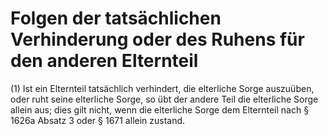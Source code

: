 # Folgen der tatsächlichen Verhinderung oder des Ruhens für den anderen Elternteil

(1) Ist ein Elternteil tatsächlich verhindert, die elterliche Sorge auszuüben, oder ruht seine elterliche Sorge, so übt der andere Teil die elterliche Sorge allein aus; dies gilt nicht, wenn die elterliche Sorge dem Elternteil nach § 1626a Absatz 3 oder § 1671 allein zustand.